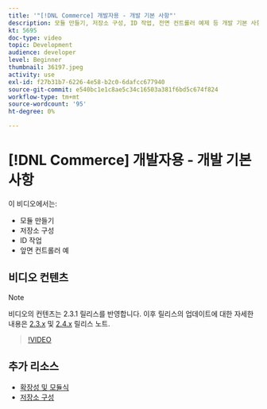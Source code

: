 ```yaml
---
title: '"[!DNL Commerce] 개발자용 - 개발 기본 사항"'
description: 모듈 만들기, 저장소 구성, ID 작업, 전면 컨트롤러 예제 등 개발 기본 사항에 대해 알아봅니다.
kt: 5695
doc-type: video
topic: Development
audience: developer
level: Beginner
thumbnail: 36197.jpeg
activity: use
exl-id: f27b31b7-6226-4e58-b2c0-6dafcc677940
source-git-commit: e540bc1e1c8ae5c34c16503a381f6bd5c674f824
workflow-type: tm+mt
source-wordcount: '95'
ht-degree: 0%

---
```


# [!DNL Commerce] 개발자용 - 개발 기본 사항

이 비디오에서는:

- 모듈 만들기
- 저장소 구성
- ID 작업
- 앞면 컨트롤러 예

## 비디오 컨텐츠

>[!NOTE]
>
>비디오의 컨텐츠는 2.3.1 릴리스를 반영합니다. 이후 릴리스의 업데이트에 대한 자세한 내용은 [ 2.3.x](https://devdocs.magento.com/guides/v2.3/release-notes/bk-release-notes.html) 및 [2.4.x](https://devdocs.magento.com/guides/v2.4/release-notes/bk-release-notes.html) 릴리스 노트.

>[!VIDEO](https://video.tv.adobe.com/v/36197?quality=12&learn=on)

## 추가 리소스

- [확장성 및 모듈식](https://devdocs.magento.com/guides/v2.4/architecture/extensibility.html)
- [저장소 구성](https://devdocs.magento.com/cloud/configure/configuration-overview.html)
